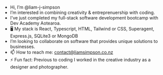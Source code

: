 - Hi, I’m @liam-j-simpson
- I’m interested in combining creativity & entreprenuership with coding.
- I've just completed my full-stack software development bootcamp with Dev Academy Aotearoa.
- 🖥️ My stack is React, Typescript, HTML, Tailwind or CSS, Superagent, Express.js, SQLite3 or MongoDB
-  I’m looking to collaborate on software that provides unique solutions to businesses.
- 📫 How to reach me: contact@liamsimpson.co.nz
- ⚡ Fun fact: Previous to coding I worked in the creative industry as a designer and photographer.

<!---
liam-j-simpson/liam-j-simpson is a ✨ special ✨ repository because its `README.md` (this file) appears on your GitHub profile.
You can click the Preview link to take a look at your changes.
--->
